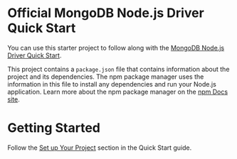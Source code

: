 Official MongoDB Node.js Driver Quick Start
===========================================

You can use this starter project to follow along with the
[MongoDB Node.js Driver Quick Start](https://www.mongodb.com/docs/drivers/node/v4.4/quick-start/).

This project contains a `package.json` file that contains information
about the project and its dependencies. The npm package manager uses the
information in this file to install any dependencies and run your Node.js
application. Learn more about the npm package manager on the [npm Docs
site](https://docs.npmjs.com/about-npm).


Getting Started
===============

Follow the [Set up Your Project](https://www.mongodb.com/docs/drivers/node/v4.4/quick-start/#set-up-your-project)
section in the Quick Start guide.

